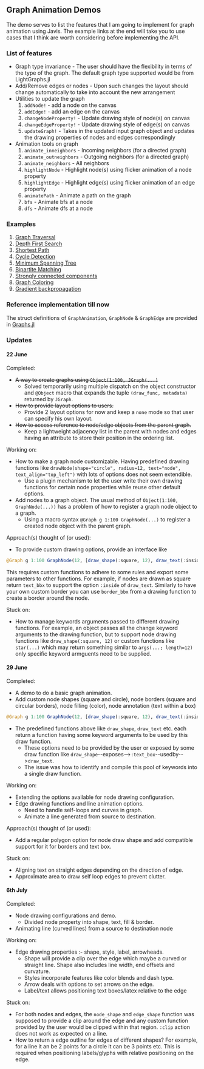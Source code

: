 ## Graph Animation Demos

The demo serves to list the features that I am going to implement for graph animation using Javis. The example links at the end will take you to use cases that I think are worth considering before implementing the API.

### List of features

* Graph type invariance - The user should have the flexibility in terms of the type of the graph. The default graph type supported would be from LightGraphs.jl
* Add/Remove edges or nodes - Upon such changes the layout should change automatically to take into account the new arrangement
* Utilities to update the graph
    1. `addNode!` - add a node on the canvas
    2. `addEdge!` - add an edge on the canvas
    3. `changeNodeProperty!` - Update drawing style of node(s) on canvas
    4. `changeEdgeProperty!` - Update drawing style of edge(s) on canvas
    5. `updateGraph!` - Takes in the updated input graph object and updates the drawing properties of nodes and edges correspondingly
* Animation tools on graph
    1. `animate_inneighbors` - Incoming neighbors (for a directed graph)
    2. `animate_outneighbors` - Outgoing neighbors (for a directed graph)
    3. `animate_neighbors` - All neighbors
    4. `highlightNode` - Highlight node(s) using flicker animation of a node property
    5. `highlightEdge` - Highlight edge(s) using flicker animation of an edge property
    6. `animatePath` - Animate a path on the graph
    7. `bfs` - Animate bfs at a node
    8. `dfs` - Animate dfs at a node

### Examples

1. [Graph Traversal](example1.md)
2. [Depth First Search](example2.md)
2. [Shortest Path](example3.md)
3. [Cycle Detection]()
4. [Minimum Spanning Tree]()
5. [Bipartite Matching]()
6. [Strongly connected components]()
7. [Graph Coloring]()
8. [Gradient backpropagation]()

### Reference implementation till now

The struct definitions of `GraphAnimation`, `GraphNode` & `GraphEdge` are provided in [Graphs.jl](../../src/structs/Graphs.jl)

### Updates

#### 22 June
Completed:
* ~~A way to create graphs using `Object(1:100, JGraph(...)`~~
    * Solved temporarily using multiple dispatch on the object constructor and `@Object` macro that expands the tuple `(draw_func, metadata)` returned by `JGraph`. 
* ~~How to provide layout options to users.~~
    * Provide 2 layout options for now and keep a `none` mode so that user can specify his own layout.
* ~~How to access reference to node/edge objects from the parent graph.~~
    * Keep a lightweight adjacency list in the parent with nodes and edges having an attribute to store their position in the ordering list.

Working on:
* How to make a graph node customizable. Having predefined drawing functions like `drawNode(shape="circle", radius=12, text="node", text_align="top_left")` with lots of options does not seem extendible.
    * Use a plugin mechanism to let the user write their own drawing functions for certain node properties while reuse other default options.
* Add nodes to a graph object. The usual method of `Object(1:100, GraphNode(...))` has a problem of how to register a graph node object to a graph.
    * Using a macro syntax `@Graph g 1:100 GraphNode(...)` to register a created node object with the parent graph.

Approach(s) thought of (or used):
* To provide custom drawing options, provide an interface like 
```julia
@Graph g 1:100 GraphNode(12, [draw_shape(:square, 12), draw_text(:inside, "123"), fill(:image, "./img.png"), custom_border()])
```
This requires custom functions to adhere to some rules and export some parameters to other functions. For example, if nodes are drawn as square return `text_bbx` to support the option `:inside` of `draw_text`. Similarly to have your own custom border you can use `border_bbx` from a drawing function to create a border around the node.

Stuck on:
* How to manage keywords arguments passed to different drawing functions. For example, an object passes all the change keyword arguments to the drawing function, but to support node drawing functions like `draw_shape(:square, 12)` or custom functions like `star(...)` which may return something similar to `args(...; length=12)` only specific keyword armguents need to be supplied.

#### 29 June
Completed:
* A demo to do a basic graph animation.
* Add custom node shapes (square and circle), node borders (square and circular borders), node filling (color), node annotation (text within a box)
```julia
@Graph g 1:100 GraphNode(12, [draw_shape(:square, 12), draw_text(:inside, "123"), fill(:color, "red"), border("yellow")])
```
* The predefined functions above like `draw_shape`, `draw_text` etc. each return a function  having some keyword arguments to be used by this draw function.
    * These options need to be provided by the user or exposed by some draw function like `draw_shape`--exposes-->`:text_box`--usedby-->`draw_text`.
    * The issue was how to identify and compile this pool of keywords into a single draw function.

Working on:
* Extending the options available for node drawing configuration.
* Edge drawing functions and line animation options.
    * Need to handle self-loops and curves in graph.
    * Animate a line generated from source to destination.

Approach(s) thought of (or used):
* Add a regular polygon option for node draw shape and add compatible support for it for borders and text box.

Stuck on:
* Aligning text on straight edges depending on the direction of edge.
* Approximate area to draw self loop edges to prevent clutter.

#### 6th July
Completed:
* Node drawing configurations and demo.
    * Divided node property into shape, text, fill & border.
* Animating line (curved lines) from a source to destination node

Working on:
* Edge drawing properties :- shape, style, label, arrowheads.
    * Shape will provide a clip over the edge which maybe a curved or straight line. Shape also includes line width, end offsets and curvature.
    * Styles incorporate features like color blends and dash type.
    * Arrow deals with options to set arrows on the edge.
    * Label/text allows positioning text boxes/latex relative to the edge

Stuck on:
* For both nodes and edges, the `node_shape` and `edge_shape` function was supposed to provide a clip around the edge and any custom function provided by the user would be clipped within that region. `:clip` action does not work as expected on a line.
* How to return a edge outline for edges of different shapes? For example, for a line it an be 2 points for a circle it can be 3 points etc. This is required when positioning labels/glyphs with relative positioning on the edge.
